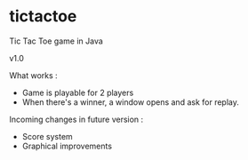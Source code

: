 # tictactoe
Tic Tac Toe game in Java

v1.0

What works :
- Game is playable for 2 players
- When there's a winner, a window opens and ask for replay.

Incoming changes in future version : 
- Score system
- Graphical improvements
